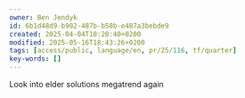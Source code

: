 ```yaml
---
owner: Ben Jendyk
id: 6b1d48d9-b902-487b-b50b-e487a3bebde9
created: 2025-04-04T10:20:40+0200
modified: 2025-05-16T18:43:26+0200
tags: [access/public, language/en, pr/25/116, tf/quarter]
key-words: []
---
```


Look into elder solutions megatrend again